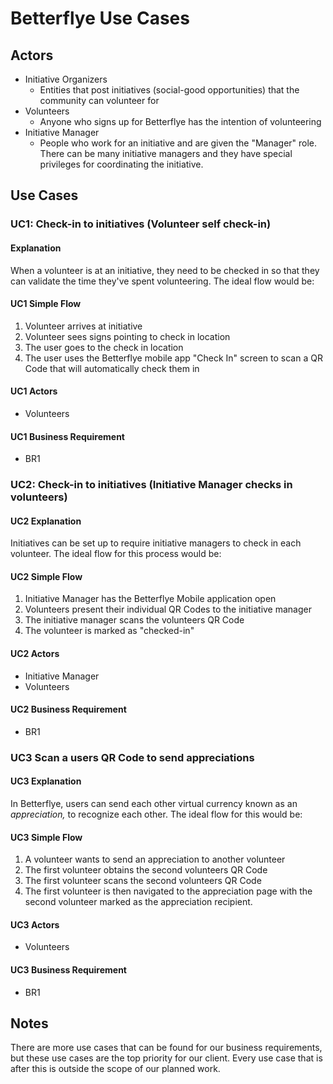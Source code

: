 # Betterflye Use Cases

## Actors

- Initiative Organizers
  - Entities that post initiatives (social-good opportunities) that the community can volunteer for
- Volunteers
  - Anyone who signs up for Betterflye has the intention of volunteering
- Initiative Manager
  - People who work for an initiative and are given the "Manager" role. There can be many initiative managers and they have special privileges for coordinating the initiative.

## Use Cases

### UC1: Check-in to initiatives (Volunteer self check-in)
  
#### Explanation

When a volunteer is at an initiative, they need to be checked in so that they can validate the time they've spent volunteering. The ideal flow would be:

#### UC1 Simple Flow

1. Volunteer arrives at initiative
2. Volunteer sees signs pointing to check in location
3. The user goes to the check in location
4. The user uses the Betterflye mobile app "Check In" screen to scan a QR Code that will automatically check them in

#### UC1 Actors

- Volunteers

#### UC1 Business Requirement

- BR1

### UC2: Check-in to initiatives (Initiative Manager checks in volunteers)

#### UC2 Explanation

Initiatives can be set up to require initiative managers to check in each volunteer. The ideal flow for this process would be:

#### UC2 Simple Flow

1. Initiative Manager has the Betterflye Mobile application open
2. Volunteers present their individual QR Codes to the initiative manager
3. The initiative manager scans the volunteers QR Code
4. The volunteer is marked as "checked-in"

#### UC2 Actors

- Initiative Manager
- Volunteers

#### UC2 Business Requirement

- BR1

### UC3 Scan a users QR Code to send appreciations

#### UC3 Explanation

In Betterflye, users can send each other virtual currency known as an *appreciation,* to recognize each other. The ideal flow for this would be:

#### UC3 Simple Flow

1. A volunteer wants to send an appreciation to another volunteer
2. The first volunteer obtains the second volunteers QR Code
3. The first volunteer scans the second volunteers QR Code
4. The first volunteer is then navigated to the appreciation page with the second volunteer marked as the appreciation recipient.

#### UC3 Actors

- Volunteers

#### UC3 Business Requirement

- BR1

## Notes

There are more use cases that can be found for our business requirements, but these use cases are the top priority for our client. Every use case that is after this is outside the scope of our planned work.

